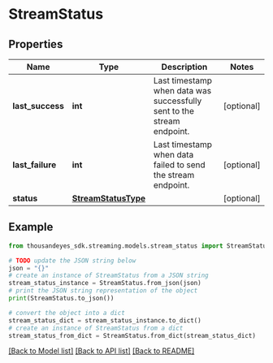 # StreamStatus


## Properties

Name | Type | Description | Notes
------------ | ------------- | ------------- | -------------
**last_success** | **int** | Last timestamp when data was successfully sent to the stream endpoint. | [optional] 
**last_failure** | **int** | Last timestamp when data failed to send the stream endpoint. | [optional] 
**status** | [**StreamStatusType**](StreamStatusType.md) |  | [optional] 

## Example

```python
from thousandeyes_sdk.streaming.models.stream_status import StreamStatus

# TODO update the JSON string below
json = "{}"
# create an instance of StreamStatus from a JSON string
stream_status_instance = StreamStatus.from_json(json)
# print the JSON string representation of the object
print(StreamStatus.to_json())

# convert the object into a dict
stream_status_dict = stream_status_instance.to_dict()
# create an instance of StreamStatus from a dict
stream_status_from_dict = StreamStatus.from_dict(stream_status_dict)
```
[[Back to Model list]](../README.md#documentation-for-models) [[Back to API list]](../README.md#documentation-for-api-endpoints) [[Back to README]](../README.md)


